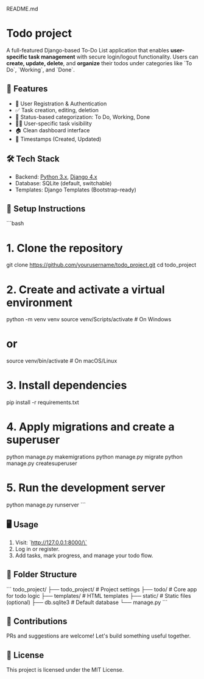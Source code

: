 README.md
# Todo project

A full-featured Django-based To-Do List application that enables **user-specific task management** with secure login/logout functionality. Users can **create, update, delete**, and **organize** their todos under categories like \`To Do\`, \`Working\`, and \`Done\`.

## 🚀 Features

- 🔐 User Registration & Authentication
- ✅ Task creation, editing, deletion
- 📌 Status-based categorization: To Do, Working, Done
- 🧑‍💻 User-specific task visibility
- 🏠 Clean dashboard interface
- 📆 Timestamps (Created, Updated)

## 🛠️ Tech Stack

- Backend: [Python 3.x](https://www.python.org/), [Django 4.x](https://www.djangoproject.com/)
- Database: SQLite (default, switchable)
- Templates: Django Templates (Bootstrap-ready)

## 🧪 Setup Instructions

\`\`\`bash
# 1. Clone the repository
git clone https://github.com/yourusername/todo_project.git
cd todo_project

# 2. Create and activate a virtual environment
python -m venv venv
source venv/Scripts/activate  # On Windows
# or
source venv/bin/activate  # On macOS/Linux

# 3. Install dependencies
pip install -r requirements.txt

# 4. Apply migrations and create a superuser
python manage.py makemigrations
python manage.py migrate
python manage.py createsuperuser

# 5. Run the development server
python manage.py runserver
\`\`\`

## 🖥️ Usage

1. Visit: \`http://127.0.0.1:8000/\`
2. Log in or register.
3. Add tasks, mark progress, and manage your todo flow.

## 📝 Folder Structure

\`\`\`
todo_project/
├── todo_project/     # Project settings
├── todo/             # Core app for todo logic
├── templates/        # HTML templates
├── static/           # Static files (optional)
├── db.sqlite3        # Default database
└── manage.py
\`\`\`

## 🤝 Contributions

PRs and suggestions are welcome! Let's build something useful together.

## 📄 License

This project is licensed under the MIT License.
